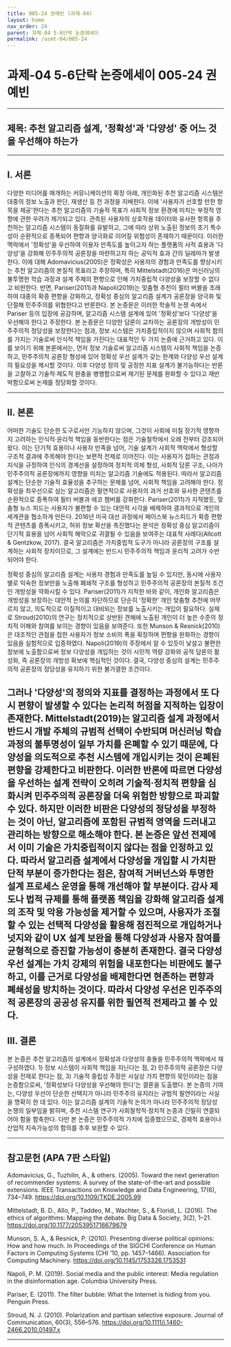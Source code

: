 ```yaml
---
title: 005-24 권예빈 (과제-04)
layout: home
nav_order: 24
parent: 과제-04 5-6단락 논증에세이
permalink: /asmt-04/005-24
---
```


# 과제-04 5-6단락 논증에세이 005-24 권예빈 

---

## 제목: 추천 알고리즘 설계, '정확성'과 '다양성' 중 어느 것을 우선해야 하는가

---

## I. 서론

  다양한 미디어를 매개하는 커뮤니케이션의 확장 아래, 개인화된 추천 알고리즘 시스템은 대중의 정보 노출과 판단, 재생산 등 전 과정을 지배한다. 이에 '사용자가 선호할 만한 항목을 제공'한다는 추천 알고리즘의 기술적 목표가 사회적 정보 환경에 미치는 부정적 영향에 관한 우려가 제기되고 있다. 관측된 사용자의 상호작용 데이터와 유사한 항목을 추천하는 알고리즘 시스템이 동질화를 유발하고, 그에 따라 상위 노출된 정보의 초기 특수성이 순환적으로 증폭되어 편향과 양극화로 이어질 위험성이 존재하기 때문이다. 이러한 맥락에서 '정확성'을 우선하여 이용자 만족도를 높이고자 하는 플랫폼의 사적 효용과 '다양성'을 강화해 민주주의적 공론장을 마련하고자 하는 공익적 효과 간의 딜레마가 발생한다. 이에 대해 Adomavicius(2005)은 정확성은 사용자의 경험과 만족도를 향상시키는 추천 알고리즘의 본질적 목표라고 주장하며, 특히 Mittelstadt(2016)은 머신러닝의 불투명한 학습 과정과 설계 주체의 편향으로 인해 가치중립적 다양성을 보장할 수 없다고 비판한다. 반면, Pariser(2011)과 Napoli(2019)는 맞춤형 추천이 필터 버블을 초래하여 대중의 확증 편향을 강화하고, 정확성 중심의 알고리즘 설계가 공론장을 양극화 및 단절해 민주주의를 위협한다고 반론한다. 본 논증문은 이러한 학술적 논쟁 속에서 Pariser 등의 입장에 공감하며, 알고리즘 시스템 설계에 있어 '정확성'보다 '다양성'을 우선해야 한다고 주장한다. 본 논증문은 다양한 담론이 교차하는 공론장의 개방성이 민주주의적 정당성을 보장한다는 점과, 정보 시스템은 가치중립적이지 않으며 사회적 함의를 가지는 기술로써 인식적 책임을 가진다는 대표적인 두 가지 논증에 근거하고 있다. 이를 보이기 위해 본론에서는, 먼저 정보 기술로써 알고리즘 시스템의 사회적 책임을 논증하고, 민주주의적 공론장 형성에 있어 정확성 우선 설계가 갖는 한계와 다양성 우선 설계의 필요성을 제시할 것이다. 이후 다양성 정의 및 공정한 지표 설계가 불가능하다는 반론을 고찰하고 기술적·제도적 완충을 병행함으로써 제기된 문제를 완화할 수 있다고 재반박함으로써 논제를 정당화할 것이다.

---

## II. 본론

  어떠한 기술도 단순한 도구로서만 기능하지 않으며, 그것이 사회에 미칠 장기적 영향까지 고려하는 인식적·윤리적 책임을 동반한다는 점은 기술철학에서 오래 전부터 강조되어 왔다. 이는 단기적 효용이나 사용자 만족을 넘어, 기술 설계가 사회적 맥락에서 형성할 구조적 결과에 주목해야 한다는 보편적 전제로 이어진다. 이는 사용자가 접하는 관점과 지식을 규정하여 인식의 경계선을 설정하여 정치적 의제 형성, 사회적 담론 구조, 나아가 민주주의적 공론장에까지 영향을 미치는 알고리즘 기술에도 적용된다. 따라서 알고리즘 설계는 단순한 기술적 효율성을 추구하는 문제를 넘어, 사회적 책임을 고려해야 한다. 정확성을 최우선으로 삼는 알고리즘은 필연적으로 사용자의 과거 선호와 유사한 콘텐츠를 순환적으로 증폭하여 필터 버블과 에코 쳄버를 강화한다. Pariser(2011)가 지적했듯, 맞춤형 뉴스 피드는 사용자가 불편할 수 있는 대안적 시각을 배제하여 결과적으로 개인의 세계관을 협소하게 만든다. 2016년 미국 대선 과정에서 페이스북 뉴스피드가 확증 편향적 콘텐츠를 증폭시키고, 허위 정보 확산을 촉진했다는 분석은 정확성 중심 알고리즘이 단기적 효용을 넘어 사회적 해악으로 귀결될 수 있음을 보여주는 대표적 사례다(Allcott & Gentzkow, 2017). 결국 알고리즘은 가치중립적 도구가 아니라 공론장의 구조를 설계하는 사회적 장치이므로, 그 설계에는 반드시 민주주의적 책임과 윤리적 고려가 수반되어야 한다.

  정확성 중심의 알고리즘 설계는 사용자 경험과 만족도를 높일 수 있지만, 동시에 사용자별로 익숙한 정보만을 노출해 폐쇄적 구조를 형성하고 민주주의적 공론장의 본질적 조건인 개방성을 약화시킬 수 있다. Pariser(2011)가 지적한 바와 같이, 개인화 알고리즘은 개방성을 보장하는 대안적 논의를 차단하므로 단순히 ‘정확한’ 개인 맞춤형 추천에 머무르지 않고, 의도적으로 이질적이고 대비되는 정보를 노출시키는 개입이 필요하다. 실제로 Stroud(2010)의 연구는 정치적으로 상반된 견해에 노출된 개인이 더 높은 수준의 정치적 이해와 참여를 보이는 경향이 있음을 보여준다. 또한 Munson & Resnick(2010)은 대조적인 관점을 접한 사용자가 정보 소비의 폭을 확장하며 편향을 완화하는 경향이 있음을 실험적으로 입증하였다. Napoli(2019)의 주장에서 알 수 있듯이 낯설고 불편한 정보에 노출함으로써 정보 다양성을 개입하는 것이 시민적 역량 강화와 공적 담론의 활성화, 즉 공론장의 개방성 확보에 핵심적인 것이다. 결국, 다양성 중심의 설계는 민주주의적 공론장의 정당성을 유지하기 위한 불가결한 조건이다.

  그러나 '다양성'의 정의와 지표를 결정하는 과정에서 또 다시 편향이 발생할 수 있다는 논리적 허점을 지적하는 입장이 존재한다. Mittelstadt(2019)는 알고리즘 설계 과정에서 반드시 개발 주체의 규범적 선택이 수반되며 머신러닝 학습 과정의 불투명성이 일부 가치를 은폐할 수 있기 때문에, 다양성을 의도적으로 추천 시스템에 개입시키는 것이 은폐된 편향을 강제한다고 비판한다. 이러한 반론에 따르면 다양성을 우선하는 설계 전략이 오히려 기술적·정치적 편향을 심화시켜 민주주의적 공론장을 더욱 위험한 방향으로 파괴할 수 있다. 하지만 이러한 비판은 다양성의 정당성을 부정하는 것이 아닌, 알고리즘에 포함된 규범적 영역을 드러내고 관리하는 방향으로 해소해야 한다. 본 논증은 앞선 전제에서 이미 기술은 가치중립적이지 않다는 점을 인정하고 있다. 따라서 알고리즘 설계에서 다양성을 개입할 시 가치판단적 부분이 증가한다는 점은, 참여적 거버넌스와 투명한 설계 프로세스 운영을 통해 개선해야 할 부분이다. 감사 제도나 법적 규제를 통해 플랫폼 책임을 강화해 알고리즘 설계의 조작 및 악용 가능성을 제거할 수 있으며, 사용자가 조절할 수 있는 선택적 다양성을 활용해 점진적으로 개입하거나 넛지와 같이 UX 설계 보완을 통해 다양성과 사용자 참여를 균형적으로 증진할 가능성이 충분히 존재한다. 결국 다양성 우선 설계는 가치 강제의 위험을 내포한다는 비판에도 불구하고, 이를 근거로 다양성을 배제한다면 현존하는 편향과 폐쇄성을 방치하는 것이다. 따라서 다양성 우선은 민주주의적 공론장의 공공성 유지를 위한 필연적 전제라고 볼 수 있다.
---

## III. 결론 

본 논증은 추천 알고리즘의 설계에서 정확성과 다양성의 충돌을 민주주의적 맥락에서 재구성하였다. 1) 정보 시스템이 사회적 책임을 지닌다는 점, 2) 민주주의적 공론장은 다양성을 전제로 한다는 점, 3) 기술적 중립성 주장은 사실상 가치 편향의 묵인이라는 점을 논증함으로써, '정확성보다 다양성을 우선해야 한다'는 결론을 도출했다. 본 논증의 기여는, 다양성 우선이 단순한 선택지가 아니라 민주주의 유지라는 규범적 필연이라는 사실을 명확히 한 데 있다. 이는 알고리즘 설계의 기술적 논의가 아니라 민주주의적 정당성 논쟁의 일부임을 밝히며, 추천 시스템 연구가 사회철학적·정치적 논증과 긴밀히 연결되어야 함을 함축한다. 다만 본 논증은 민주주의적 가치에 집중했으므로, 경제적 효용이나 산업적 지속가능성의 함의를 추후 보완할 수 있다.

---

## 참고문헌 (APA 7판 스타일)

Adomavicius, G., Tuzhilin, A., & others. (2005). Toward the next generation of recommender systems: A survey of the state-of-the-art and possible extensions. IEEE Transactions on Knowledge and Data Engineering, 17(6), 734–749. https://doi.org/10.1109/TKDE.2005.99

Mittelstadt, B. D., Allo, P., Taddeo, M., Wachter, S., & Floridi, L. (2016). The ethics of algorithms: Mapping the debate. Big Data & Society, 3(2), 1–21. https://doi.org/10.1177/2053951716679679

Munson, S. A., & Resnick, P. (2010). Presenting diverse political opinions: How and how much. In Proceedings of the SIGCHI Conference on Human Factors in Computing Systems (CHI ’10, pp. 1457–1466). Association for Computing Machinery. https://doi.org/10.1145/1753326.1753531

Napoli, P. M. (2019). Social media and the public interest: Media regulation in the disinformation age. Columbia University Press.

Pariser, E. (2011). The filter bubble: What the Internet is hiding from you. Penguin Press.

Stroud, N. J. (2010). Polarization and partisan selective exposure. Journal of Communication, 60(3), 556–576. https://doi.org/10.1111/j.1460-2466.2010.01497.x

---
